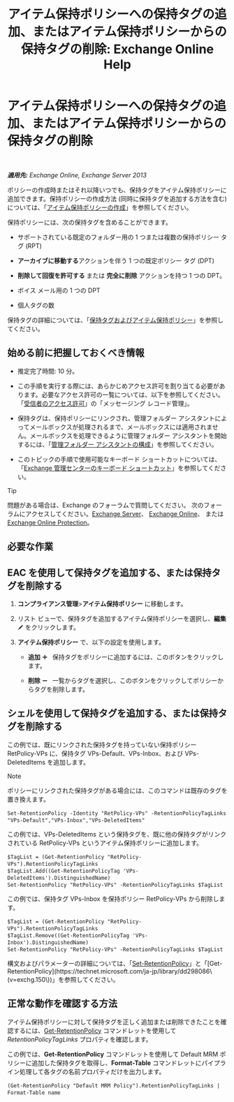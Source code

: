 ﻿---
title: 'アイテム保持ポリシーへの保持タグの追加、またはアイテム保持ポリシーからの保持タグの削除: Exchange Online Help'
TOCTitle: アイテム保持ポリシーへの保持タグの追加、またはアイテム保持ポリシーからの保持タグの削除
ms:assetid: 3a5196ce-2764-453d-9bc1-5ec22d06b40d
ms:mtpsurl: https://technet.microsoft.com/ja-jp/library/Dd362328(v=EXCHG.150)
ms:contentKeyID: 49896205
ms.date: 05/22/2018
mtps_version: v=EXCHG.150
ms.translationtype: HT
---

# アイテム保持ポリシーへの保持タグの追加、またはアイテム保持ポリシーからの保持タグの削除

 

_**適用先:** Exchange Online, Exchange Server 2013_

ポリシーの作成時またはそれ以降いつでも、保持タグをアイテム保持ポリシーに追加できます。保持ポリシーの作成方法 (同時に保持タグを追加する方法を含む) については、「[アイテム保持ポリシーの作成](create-a-retention-policy-exchange-2013-help.md)」を参照してください。

保持ポリシーには、次の保持タグを含めることができます。

  - サポートされている既定のフォルダー用の 1 つまたは複数の保持ポリシー タグ (RPT)

  - <strong>アーカイブに移動する</strong>アクションを伴う 1 つの既定ポリシー タグ (DPT)

  - <strong>削除して回復を許可する</strong> または <strong>完全に削除</strong> アクションを持つ 1 つの DPT。

  - ボイス メール用の 1 つの DPT

  - 個人タグの数

保持タグの詳細については、「[保持タグおよびアイテム保持ポリシー](retention-tags-and-retention-policies-exchange-2013-help.md)」を参照してください。

## 始める前に把握しておくべき情報

  - 推定完了時間: 10 分。

  - この手順を実行する際には、あらかじめアクセス許可を割り当てる必要があります。必要なアクセス許可の一覧については、以下を参照してください。「[受信者のアクセス許可](recipients-permissions-exchange-2013-help.md)」の「メッセージング レコード管理」。

  - 保持タグは、保持ポリシーにリンクされ、管理フォルダー アシスタントによってメールボックスが処理されるまで、メールボックスには適用されません。メールボックスを処理できるように管理フォルダー アシスタントを開始するには、「[管理フォルダー アシスタントの構成](configure-the-managed-folder-assistant-exchange-2013-help.md)」を参照してください。

  - このトピックの手順で使用可能なキーボード ショートカットについては、「[Exchange 管理センターのキーボード ショートカット](keyboard-shortcuts-in-the-exchange-admin-center-exchange-online-protection-help.md)」を参照してください。


> [!TIP]
> 問題がある場合は、Exchange のフォーラムで質問してください。 次のフォーラムにアクセスしてください。<A href="https://go.microsoft.com/fwlink/p/?linkid=60612">Exchange Server</A>、 <A href="https://go.microsoft.com/fwlink/p/?linkid=267542">Exchange Online</A>、 または <A href="https://go.microsoft.com/fwlink/p/?linkid=285351">Exchange Online Protection</A>。



## 必要な作業

## EAC を使用して保持タグを追加する、または保持タグを削除する

1.  <strong>コンプライアンス管理</strong>\><strong>アイテム保持ポリシー</strong> に移動します。

2.  リスト ビューで、保持タグを追加するアイテム保持ポリシーを選択し、<strong>編集</strong>![編集アイコン](images/Bb124582.6f53ccb2-1f13-4c02-bea0-30690e6ea71d(EXCHG.150).gif "編集アイコン") をクリックします。

3.  <strong>アイテム保持ポリシー</strong> で、以下の設定を使用します。
    
      - <strong>追加</strong> ![\[追加\] アイコン](images/JJ218640.c1e75329-d6d7-4073-a27d-498590bbb558(EXCHG.150).gif "[追加] アイコン")   保持タグをポリシーに追加するには、このボタンをクリックします。
    
      - <strong>削除</strong> ![\[削除\] アイコン](images/Dd362328.479b6ced-8d64-4277-a725-f17fea202b28(EXCHG.150).gif "[削除] アイコン")   一覧からタグを選択し、このボタンをクリックしてポリシーからタグを削除します。

## シェルを使用して保持タグを追加する、または保持タグを削除する

この例では、既にリンクされた保持タグを持っていない保持ポリシー RetPolicy-VPs に、保持タグ VPs-Default、VPs-Inbox、および VPs-DeletedItems を追加します。


> [!NOTE]
> ポリシーにリンクされた保持タグがある場合には、このコマンドは既存のタグを置き換えます。



    Set-RetentionPolicy -Identity "RetPolicy-VPs" -RetentionPolicyTagLinks "VPs-Default","VPs-Inbox","VPs-DeletedItems"

この例では、VPs-DeletedItems という保持タグを、既に他の保持タグがリンクされている RetPolicy-VPs というアイテム保持ポリシーに追加します。

    $TagList = (Get-RetentionPolicy "RetPolicy-VPs").RetentionPolicyTagLinks
    $TagList.Add((Get-RetentionPolicyTag 'VPs-DeletedItems').DistinguishedName)
    Set-RetentionPolicy "RetPolicy-VPs" -RetentionPolicyTagLinks $TagList

この例では、保持タグ VPs-Inbox を保持ポリシー RetPolicy-VPs から削除します。

    $TagList = (Get-RetentionPolicy "RetPolicy-VPs").RetentionPolicyTagLinks
    $TagList.Remove((Get-RetentionPolicyTag 'VPs-Inbox').DistinguishedName)
    Set-RetentionPolicy "RetPolicy-VPs" -RetentionPolicyTagLinks $TagList

構文およびパラメーターの詳細については、「[Set-RetentionPolicy](https://technet.microsoft.com/ja-jp/library/dd335196\(v=exchg.150\))」と「[Get-RetentionPolicy](https://technet.microsoft.com/ja-jp/library/dd298086\(v=exchg.150\))」を参照してください。

## 正常な動作を確認する方法

アイテム保持ポリシーに対して保持タグを正しく追加または削除できたことを確認するには、[Get-RetentionPolicy](https://technet.microsoft.com/ja-jp/library/dd298086\(v=exchg.150\)) コマンドレットを使用して *RetentionPolicyTagLinks* プロパティを確認します。

この例では、**Get-RetentionPolicy** コマンドレットを使用して Default MRM ポリシーに追加した保持タグを取得し、**Format-Table** コマンドレットにパイプライン処理して各タグの名前プロパティだけを出力します。

    (Get-RetentionPolicy "Default MRM Policy").RetentionPolicyTagLinks | Format-Table name

